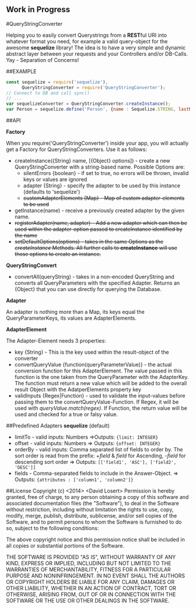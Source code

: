 ## Work in Progress

#QueryStringConverter

Helping you to easily convert Querystrings from a **REST**ful URI into whatever format you need, for example a valid
query-object for the awesome **sequelize** library! The idea is to have a very simple and dynamic abstract layer
between your requests and your Controllers and/or DB-Calls. Yay - Separation of Concerns!

##EXAMPLE
```JavaScript
const sequelize = require('sequelize'),
      QueryStringConverter = require('QueryStringConverter');
// Connect to DB and call sync()
// ...
var sequelizeConverter = QueryStringConverter.createInstance();
var Person = sequelize.define('Person', {name : Sequelize.STRING, lastName : Sequelize.STRING});
```

##API 

**Factory**

When you require('QueryStringConverter') inside your app, you will actually get a Factory for QueryStringConverters. Use it as follows:

* createInstance({String} name, [{Object} options]) - create a new QueryStringConverter with a string-based name. Possible Options are:
    * silentErrors {boolean} - if set to true, no errors will be thrown, invalid keys or values are ignored
    * adapter {String} - specify the adapter to be used by this instance (defaults to 'sequelize')
    * ~~customAdapterElements {Map} - Map of custom adapter-elements to be used~~
* getInstance(name) - receive a previously created adapter by the given name.
* ~~registerAdapter(name, adapter) - Add a new adapter which can then be used within the adapter-option passed to
createInstance identified by the name~~
* ~~setDefaultOptions(options) - takes in the same Options as the *createInstance* Methods. All further calls to
**createInstance** will use those options to create an instance.~~


**QueryStringConvert**

* convertAll(queryString) - takes in a non-encoded QueryString and converts all QueryParameters with the specified
Adapter. Returns an {Object} that you can use directly for querying the Database.


**Adapter**

An adapter is nothing more than a Map, its keys equal the QueryParameterKeys, its values are AdapterElements.

**AdapterElement**

The Adapter-Element needs 3 properties:

* key {String} - This is the key used within the result-object of the converter
* convertQueryValue {function(queryParameterValue)} - the actual conversion function for this AdapterElement. The value
passed in this function is the one taken from the QueryParameter with the AdapterKey. The function must return a
new value which will be added to the overall result Object with the AdatperElements property key
* validInputs {Regex|Function} - used to validate the input-values before passing them to the
convertQueryValue-Function. If Regex, it will be used with *queryValue.match(regex)*. If Function, the return value
will be used and checked for a true or falsy value.



##Predefined Adapters
**sequelize** (default)

* limitTo - valid inputs: Numbers =>Outputs: `{limit: INTEGER}`
* offset - valid inputs: Numbers => Outputs: `{offset: INTEGER}`
* orderBy - valid inputs: Comma separated list of fields to order by. The sort order is read from the prefix: +_field_ & _field_ for Ascending, -_field_ for descending sort order => Outputs: `[['field1', 'ASC'], ['field2', 'DESC']]`
* fields - Comma-separated fields to include in the Answer-Object. => Outputs: `{attributes : ['column1', 'column2']}`


##License
Copyright (c) \<2014\> \<David Losert\>
Permission is hereby granted, free of charge, to any person obtaining a copy of this software and associated documentation files (the "Software"), to deal in the Software without restriction, including without limitation the rights to use, copy, modify, merge, publish, distribute, sublicense, and/or sell copies of the Software, and to permit persons to whom the Software is furnished to do so, subject to the following conditions:

The above copyright notice and this permission notice shall be included in all copies or substantial portions of the Software.

THE SOFTWARE IS PROVIDED "AS IS", WITHOUT WARRANTY OF ANY KIND, EXPRESS OR IMPLIED, INCLUDING BUT NOT LIMITED TO THE WARRANTIES OF MERCHANTABILITY, FITNESS FOR A PARTICULAR PURPOSE AND NONINFRINGEMENT. IN NO EVENT SHALL THE AUTHORS OR COPYRIGHT HOLDERS BE LIABLE FOR ANY CLAIM, DAMAGES OR OTHER LIABILITY, WHETHER IN AN ACTION OF CONTRACT, TORT OR OTHERWISE, ARISING FROM, OUT OF OR IN CONNECTION WITH THE SOFTWARE OR THE USE OR OTHER DEALINGS IN THE SOFTWARE.

